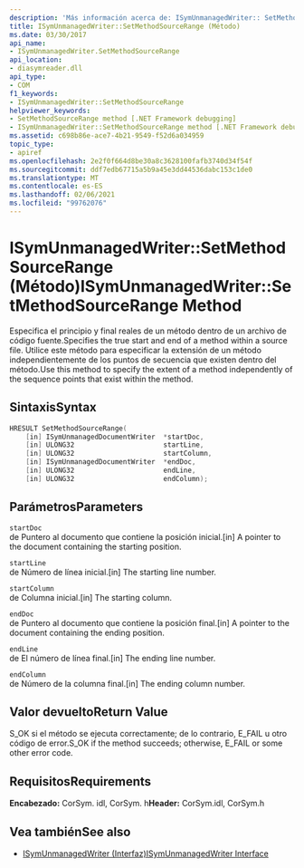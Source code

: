 ```yaml
---
description: 'Más información acerca de: ISymUnmanagedWriter:: SetMethodSourceRange ((método)'
title: ISymUnmanagedWriter::SetMethodSourceRange (Método)
ms.date: 03/30/2017
api_name:
- ISymUnmanagedWriter.SetMethodSourceRange
api_location:
- diasymreader.dll
api_type:
- COM
f1_keywords:
- ISymUnmanagedWriter::SetMethodSourceRange
helpviewer_keywords:
- SetMethodSourceRange method [.NET Framework debugging]
- ISymUnmanagedWriter::SetMethodSourceRange method [.NET Framework debugging]
ms.assetid: c698b86e-ace7-4b21-9549-f52d6a034959
topic_type:
- apiref
ms.openlocfilehash: 2e2f0f664d8be30a8c3628100fafb3740d34f54f
ms.sourcegitcommit: ddf7edb67715a5b9a45e3dd44536dabc153c1de0
ms.translationtype: MT
ms.contentlocale: es-ES
ms.lasthandoff: 02/06/2021
ms.locfileid: "99762076"
---
```

# <a name="isymunmanagedwritersetmethodsourcerange-method"></a><span data-ttu-id="da2e6-103">ISymUnmanagedWriter::SetMethodSourceRange (Método)</span><span class="sxs-lookup"><span data-stu-id="da2e6-103">ISymUnmanagedWriter::SetMethodSourceRange Method</span></span>

<span data-ttu-id="da2e6-104">Especifica el principio y final reales de un método dentro de un archivo de código fuente.</span><span class="sxs-lookup"><span data-stu-id="da2e6-104">Specifies the true start and end of a method within a source file.</span></span> <span data-ttu-id="da2e6-105">Utilice este método para especificar la extensión de un método independientemente de los puntos de secuencia que existen dentro del método.</span><span class="sxs-lookup"><span data-stu-id="da2e6-105">Use this method to specify the extent of a method independently of the sequence points that exist within the method.</span></span>  
  
## <a name="syntax"></a><span data-ttu-id="da2e6-106">Sintaxis</span><span class="sxs-lookup"><span data-stu-id="da2e6-106">Syntax</span></span>  
  
```cpp  
HRESULT SetMethodSourceRange(  
    [in] ISymUnmanagedDocumentWriter  *startDoc,  
    [in] ULONG32                      startLine,  
    [in] ULONG32                      startColumn,  
    [in] ISymUnmanagedDocumentWriter  *endDoc,  
    [in] ULONG32                      endLine,  
    [in] ULONG32                      endColumn);  
```  
  
## <a name="parameters"></a><span data-ttu-id="da2e6-107">Parámetros</span><span class="sxs-lookup"><span data-stu-id="da2e6-107">Parameters</span></span>  

 `startDoc`  
 <span data-ttu-id="da2e6-108">de Puntero al documento que contiene la posición inicial.</span><span class="sxs-lookup"><span data-stu-id="da2e6-108">[in] A pointer to the document containing the starting position.</span></span>  
  
 `startLine`  
 <span data-ttu-id="da2e6-109">de Número de línea inicial.</span><span class="sxs-lookup"><span data-stu-id="da2e6-109">[in] The starting line number.</span></span>  
  
 `startColumn`  
 <span data-ttu-id="da2e6-110">de Columna inicial.</span><span class="sxs-lookup"><span data-stu-id="da2e6-110">[in] The starting column.</span></span>  
  
 `endDoc`  
 <span data-ttu-id="da2e6-111">de Puntero al documento que contiene la posición final.</span><span class="sxs-lookup"><span data-stu-id="da2e6-111">[in] A pointer to the document containing the ending position.</span></span>  
  
 `endLine`  
 <span data-ttu-id="da2e6-112">de El número de línea final.</span><span class="sxs-lookup"><span data-stu-id="da2e6-112">[in] The ending line number.</span></span>  
  
 `endColumn`  
 <span data-ttu-id="da2e6-113">de Número de la columna final.</span><span class="sxs-lookup"><span data-stu-id="da2e6-113">[in] The ending column number.</span></span>  
  
## <a name="return-value"></a><span data-ttu-id="da2e6-114">Valor devuelto</span><span class="sxs-lookup"><span data-stu-id="da2e6-114">Return Value</span></span>  

 <span data-ttu-id="da2e6-115">S_OK si el método se ejecuta correctamente; de lo contrario, E_FAIL u otro código de error.</span><span class="sxs-lookup"><span data-stu-id="da2e6-115">S_OK if the method succeeds; otherwise, E_FAIL or some other error code.</span></span>  
  
## <a name="requirements"></a><span data-ttu-id="da2e6-116">Requisitos</span><span class="sxs-lookup"><span data-stu-id="da2e6-116">Requirements</span></span>  

 <span data-ttu-id="da2e6-117">**Encabezado:** CorSym. idl, CorSym. h</span><span class="sxs-lookup"><span data-stu-id="da2e6-117">**Header:** CorSym.idl, CorSym.h</span></span>  
  
## <a name="see-also"></a><span data-ttu-id="da2e6-118">Vea también</span><span class="sxs-lookup"><span data-stu-id="da2e6-118">See also</span></span>

- [<span data-ttu-id="da2e6-119">ISymUnmanagedWriter (Interfaz)</span><span class="sxs-lookup"><span data-stu-id="da2e6-119">ISymUnmanagedWriter Interface</span></span>](isymunmanagedwriter-interface.md)
